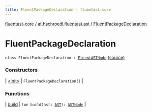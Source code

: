 ```yaml
---
title: FluentPackageDeclaration - fluentast-core
---
```


[fluentast-core](../../index.html) / [at.hschroedl.fluentast.ast](../index.html) / [FluentPackageDeclaration](.)

# FluentPackageDeclaration

`class FluentPackageDeclaration : `[`FluentASTNode`](../-fluent-a-s-t-node/index.html) [(source)](https://github.com/hschroedl/FluentAST/tree/master/core/src/main/kotlin//at.hschroedl.fluentast/ast/ASTNode.kt#L112)

### Constructors

| [&lt;init&gt;](-init-.html) | `FluentPackageDeclaration()` |

### Functions

| [build](build.html) | `fun build(ast: `[`AST`](https://help.eclipse.org/neon/topic/org.eclipse.jdt.doc.isv/reference/api/org/eclipse/jdt/core/dom/AST.html)`): `[`ASTNode`](https://help.eclipse.org/neon/topic/org.eclipse.jdt.doc.isv/reference/api/org/eclipse/jdt/core/dom/ASTNode.html) |

